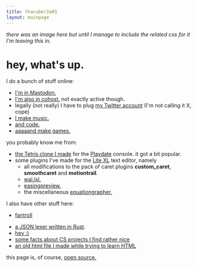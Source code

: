 ```yaml
---
title: thacuber2a03
layout: mainpage
---
```


_there was an image here but until I manage to include the related css for it I'm leaving this in._

hey, what's up.
===========================================================================

I do a bunch of stuff online:

- <a rel="me" href="https://mastodon.gamedev.place/@thacuber2a03">I'm in Mastodon.</a>
- [I'm also in cohost.](https://cohost.org/thacuber2a03) not exactly
  active though.
- legally (not really) I have to plug [my Twitter account](https://twitter.com/thacuber2a03) (I'm not calling it X, cope)
- [I make music.](https://youtube.com/@thacuber2a03)
- [and code.](https://github.com/thacuber2a03)
- [aaaaand make games.](https://thacuber.itch.io)

you probably know me from:

- [the Tetris clone I made](https://github.com/thacuber2a03/Blockdate)
  for the [Playdate](https://play.date) console. it got a bit popular.
- some plugins I\'ve made for the [Lite
    XL](https://github.com/lite-xl/lite-xl) text editor, namely
    - all modifications to the pack of caret plugins
      **custom\_caret**, **smoothcaret** and **motiontrail**.
    - [wal.lxl.](https://github.com/thacuber2a03/wal.lxl)
    - [easingpreview.](https://github.com/thacuber2a03/lite-xl-easingpreview)
    - the miscellaneous
      [equationgrapher.](https://github.com/thacuber2a03/equationgrapher)

I also have other stuff here:

- [fantroll](/fantroll)
<!-- - [fireworks](/fireworks), a small unofficial WASM-4 demo written in Rust. -->
- [a JSON lexer written in Rust](/jsonlexer).
- [hey :)](/hey)
- [some facts about CS projects I find rather nice](/csfunfacts)
- [an old html file I made while trying to learn HTML](/page1)

this page is, of course, [open source.](https://github.com/thacuber2a03/thacuber2a03.github.io)
